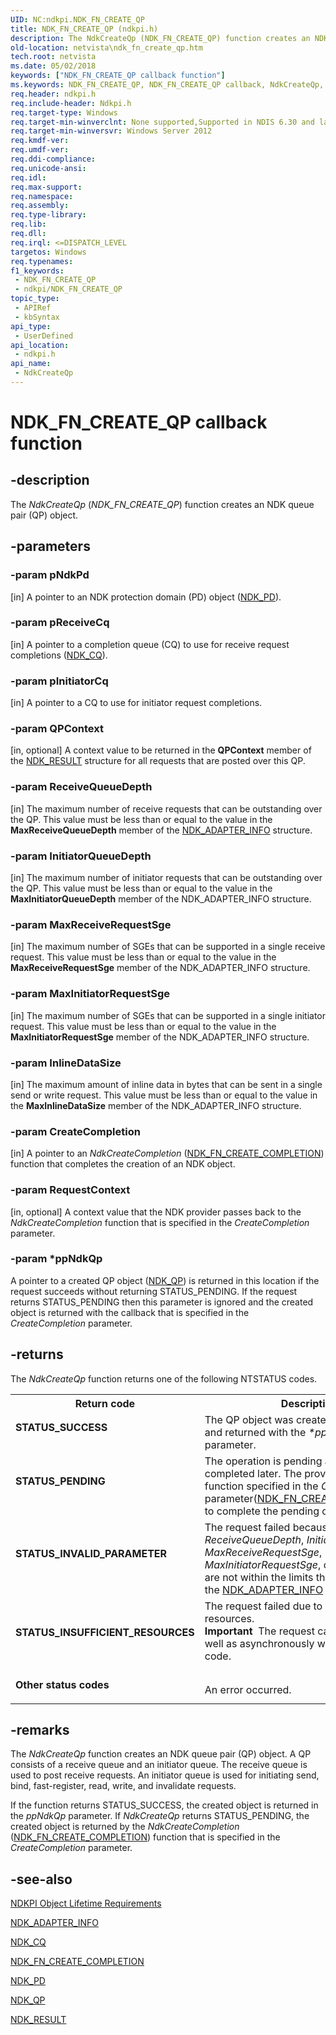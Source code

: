 ```yaml
---
UID: NC:ndkpi.NDK_FN_CREATE_QP
title: NDK_FN_CREATE_QP (ndkpi.h)
description: The NdkCreateQp (NDK_FN_CREATE_QP) function creates an NDK queue pair (QP) object.
old-location: netvista\ndk_fn_create_qp.htm
tech.root: netvista
ms.date: 05/02/2018
keywords: ["NDK_FN_CREATE_QP callback function"]
ms.keywords: NDK_FN_CREATE_QP, NDK_FN_CREATE_QP callback, NdkCreateQp, NdkCreateQp callback function [Network Drivers Starting with Windows Vista], ndkpi/NdkCreateQp, netvista.ndk_fn_create_qp
req.header: ndkpi.h
req.include-header: Ndkpi.h
req.target-type: Windows
req.target-min-winverclnt: None supported,Supported in NDIS 6.30 and later.
req.target-min-winversvr: Windows Server 2012
req.kmdf-ver: 
req.umdf-ver: 
req.ddi-compliance: 
req.unicode-ansi: 
req.idl: 
req.max-support: 
req.namespace: 
req.assembly: 
req.type-library: 
req.lib: 
req.dll: 
req.irql: <=DISPATCH_LEVEL
targetos: Windows
req.typenames: 
f1_keywords:
 - NDK_FN_CREATE_QP
 - ndkpi/NDK_FN_CREATE_QP
topic_type:
 - APIRef
 - kbSyntax
api_type:
 - UserDefined
api_location:
 - ndkpi.h
api_name:
 - NdkCreateQp
---
```


# NDK_FN_CREATE_QP callback function


## -description

The <i>NdkCreateQp</i> (<i>NDK_FN_CREATE_QP</i>) function creates an NDK queue pair (QP) object.

## -parameters

### -param pNdkPd 

[in]
A pointer to an NDK protection domain (PD) object (<a href="/windows-hardware/drivers/ddi/ndkpi/ns-ndkpi-_ndk_pd">NDK_PD</a>).

### -param pReceiveCq 

[in]
A pointer to a completion queue (CQ) to use for receive request completions (<a href="/windows-hardware/drivers/ddi/ndkpi/ns-ndkpi-_ndk_cq">NDK_CQ</a>).

### -param pInitiatorCq 

[in]
A pointer to a CQ to use for initiator request completions.

### -param QPContext 

[in, optional]
A context value to be returned in the <b>QPContext</b> member of the  <a href="/windows-hardware/drivers/ddi/ndkpi/ns-ndkpi-_ndk_result">NDK_RESULT</a> structure for all requests that are posted over this QP.

### -param ReceiveQueueDepth 

[in]
The maximum number of receive requests that can be outstanding over the QP. This value must be less than or equal to the value in the  <b>MaxReceiveQueueDepth</b> member of the  <a href="/windows/win32/api/ndkinfo/ns-ndkinfo-ndk_adapter_info">NDK_ADAPTER_INFO</a> structure.

### -param InitiatorQueueDepth 

[in]
The maximum number of initiator requests that can be outstanding over the QP. This value must be less than or equal to the value in the  <b>MaxInitiatorQueueDepth</b> member of the  NDK_ADAPTER_INFO structure.

### -param MaxReceiveRequestSge 

[in]
The maximum number of SGEs that can be supported in a single receive request. This value must be less than or equal to the value in the  <b>MaxReceiveRequestSge</b> member of the  NDK_ADAPTER_INFO structure.

### -param MaxInitiatorRequestSge 

[in]
The maximum number of SGEs that can be supported in a single initiator request. This value must be less than or equal to the value in the  <b>MaxInitiatorRequestSge</b> member of the  NDK_ADAPTER_INFO structure.

### -param InlineDataSize 

[in]
The maximum amount of inline data in bytes that can be sent in a single send or write request. This value must be less than or equal to the value in the  <b>MaxInlineDataSize</b> member of the  NDK_ADAPTER_INFO structure.

### -param CreateCompletion 

[in]
A pointer to an <i>NdkCreateCompletion</i> (<a href="/windows-hardware/drivers/ddi/ndkpi/nc-ndkpi-ndk_fn_create_completion">NDK_FN_CREATE_COMPLETION</a>) function that completes the creation of an NDK object.

### -param RequestContext 

[in, optional]
A context value that the NDK provider passes back to the <i>NdkCreateCompletion</i> function that is specified in the <i>CreateCompletion</i> parameter.

### -param *ppNdkQp

A pointer to a created QP object (<a href="/windows-hardware/drivers/ddi/ndkpi/ns-ndkpi-_ndk_qp">NDK_QP</a>) is returned in this location if the request succeeds without returning STATUS_PENDING. If the request returns STATUS_PENDING then this parameter is ignored and the created object is returned with the callback that is specified in the  <i>CreateCompletion</i> parameter.

## -returns

The 
     <i>NdkCreateQp</i> function returns one of the following NTSTATUS codes.

<table>
<tr>
<th>Return code</th>
<th>Description</th>
</tr>
<tr>
<td width="40%">
<dl>
<dt><b>STATUS_SUCCESS</b></dt>
</dl>
</td>
<td width="60%">
The QP object was created successfully and returned with the <i>*ppNdkQp</i> parameter.

</td>
</tr>
<tr>
<td width="40%">
<dl>
<dt><b>STATUS_PENDING</b></dt>
</dl>
</td>
<td width="60%">
 The operation is pending and will be completed later. The provider will call the function specified in the <i>CreateCompletion</i> parameter(<a href="/windows-hardware/drivers/ddi/ndkpi/nc-ndkpi-ndk_fn_create_completion">NDK_FN_CREATE_COMPLETION</a>) to complete the pending operation.
 

</td>
</tr>
<tr>
<td width="40%">
<dl>
<dt><b>STATUS_INVALID_PARAMETER</b></dt>
</dl>
</td>
<td width="60%">
The request failed because the requested <i>ReceiveQueueDepth</i>, <i>InitiatorQueueDepth</i>,  <i>MaxReceiveRequestSge</i>, <i>MaxInitiatorRequestSge</i>, or <i>InlineDataSize</i> are not within the limits that are specified in the  <a href="/windows/win32/api/ndkinfo/ns-ndkinfo-ndk_adapter_info">NDK_ADAPTER_INFO</a> structure.

</td>
</tr>
<tr>
<td width="40%">
<dl>
<dt><b>STATUS_INSUFFICIENT_RESOURCES</b></dt>
</dl>
</td>
<td width="60%">
The request failed due to insufficient resources. 

<div class="alert"><b>Important</b>  The request can fail inline as well as asynchronously with this status code.</div>
<div> </div>
</td>
</tr>
<tr>
<td width="40%">
<dl>
<dt><b>Other status codes</b></dt>
</dl>
</td>
<td width="60%">
An error occurred. 

</td>
</tr>
</table>

## -remarks

The <i>NdkCreateQp</i> function creates an   NDK queue pair (QP) object.  A QP consists of a receive queue and an initiator queue. The receive queue is used to  post receive requests. An initiator queue is used for initiating send, bind, fast-register, read, write, and invalidate requests.

If the function returns STATUS_SUCCESS, the created object is returned in the <i>ppNdkQp</i> parameter. If <i>NdkCreateQp</i> returns STATUS_PENDING, the created object is returned by the <i>NdkCreateCompletion</i> (<a href="/windows-hardware/drivers/ddi/ndkpi/nc-ndkpi-ndk_fn_create_completion">NDK_FN_CREATE_COMPLETION</a>) function that is specified in the <i>CreateCompletion</i> parameter.

## -see-also

<a href="/windows-hardware/drivers/network/ndkpi-object-lifetime-requirements">NDKPI Object Lifetime Requirements</a>



<a href="/windows/win32/api/ndkinfo/ns-ndkinfo-ndk_adapter_info">NDK_ADAPTER_INFO</a>



<a href="/windows-hardware/drivers/ddi/ndkpi/ns-ndkpi-_ndk_cq">NDK_CQ</a>



<a href="/windows-hardware/drivers/ddi/ndkpi/nc-ndkpi-ndk_fn_create_completion">NDK_FN_CREATE_COMPLETION</a>



<a href="/windows-hardware/drivers/ddi/ndkpi/ns-ndkpi-_ndk_pd">NDK_PD</a>



<a href="/windows-hardware/drivers/ddi/ndkpi/ns-ndkpi-_ndk_qp">NDK_QP</a>



<a href="/windows-hardware/drivers/ddi/ndkpi/ns-ndkpi-_ndk_result">NDK_RESULT</a>
